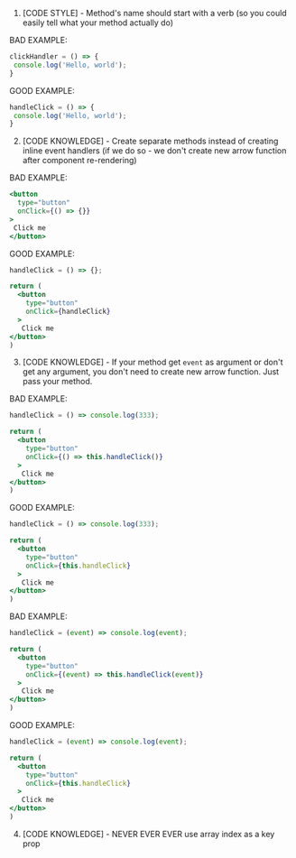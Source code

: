 1. [CODE STYLE] - Method's name should start with a verb (so you could easily tell what your method actually do)

BAD EXAMPLE:
```jsx
clickHandler = () => {
 console.log('Hello, world');
}
```

GOOD EXAMPLE:
```jsx
handleClick = () => {
 console.log('Hello, world');
}
```

2. [CODE KNOWLEDGE] - Create separate methods instead of creating inline event handlers (if we do so - we don't create new arrow function after component re-rendering)

BAD EXAMPLE:
```jsx
<button 
  type="button"
  onClick={() => {}}
>
 Click me
</button>
```

GOOD EXAMPLE:
```jsx
handleClick = () => {};

return (
  <button 
    type="button"
    onClick={handleClick}
  >
   Click me
</button>
)
```

3. [CODE KNOWLEDGE] - If your method get `event` as argument  or don't get any argument, you don't need to create new arrow function.
Just pass your method.

BAD EXAMPLE:
```jsx
handleClick = () => console.log(333);

return (
  <button 
    type="button"
    onClick={() => this.handleClick()}
  >
   Click me
</button>
)
```


GOOD EXAMPLE:
```jsx
handleClick = () => console.log(333);

return (
  <button 
    type="button"
    onClick={this.handleClick}
  >
   Click me
</button>
)
```

BAD EXAMPLE:
```jsx
handleClick = (event) => console.log(event);

return (
  <button 
    type="button"
    onClick={(event) => this.handleClick(event)}
  >
   Click me
</button>
)
```

GOOD EXAMPLE:
```jsx
handleClick = (event) => console.log(event);

return (
  <button 
    type="button"
    onClick={this.handleClick}
  >
   Click me
</button>
)
```

4. [CODE KNOWLEDGE] - NEVER EVER EVER use array index as a key prop
